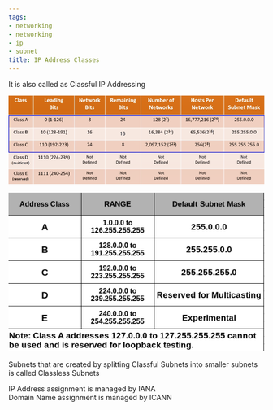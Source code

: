 ```yaml
---
tags:
- networking
- networking
- ip
- subnet
title: IP Address Classes
---
```


It is also called as Classful IP Addressing

![IP Address Classes|650](../../images/ip-address-classes.png)

![IP Address Classes 2|450](../../images/ip-address-classes-2.png)

Subnets that are created by splitting Classful Subnets into smaller subnets is called Classless Subnets

IP Address assignment is managed by IANA  
Domain Name assignment is managed by ICANN